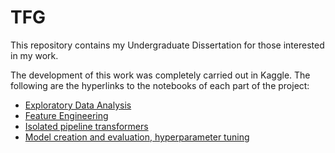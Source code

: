 # TFG

This repository contains my Undergraduate Dissertation for those interested in my work.

The development of this work was completely carried out in Kaggle. The following are the hyperlinks to the notebooks of each part of the project:

- <a href="https://www.kaggle.com/davidmora/tfg-pet-adoption-eda" target="_blank">Exploratory Data Analysis</a>
- <a href="https://www.kaggle.com/davidmora/tfg-pet-adoption-fe-fss" target="_blank">Feature Engineering</a>
- <a href="https://www.kaggle.com/davidmora/transformers-tfg-pet-adoption" target="_blank">Isolated pipeline transformers</a>
- <a href="https://www.kaggle.com/davidmora/tfg-pet-adoption-hpt-models" target="_blank">Model creation and evaluation, hyperparameter tuning</a>
